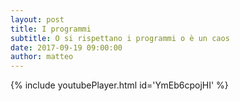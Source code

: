 ```yaml
---
layout: post
title: I programmi
subtitle: O si rispettano i programmi o è un caos
date: 2017-09-19 09:00:00
author: matteo
---
```


{% include youtubePlayer.html id='YmEb6cpojHI' %}
